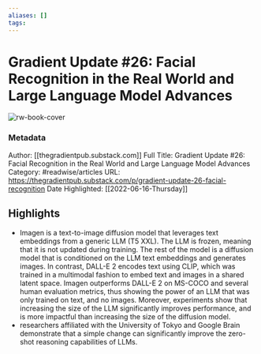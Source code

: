 ```yaml
---
aliases: []
tags:
---
```

# Gradient Update #26: Facial Recognition in the Real World and Large Language Model Advances

![rw-book-cover](https://readwise-assets.s3.amazonaws.com/static/images/article1.be68295a7e40.png)
### Metadata
Author: [[thegradientpub.substack.com]]
Full Title: Gradient Update #26: Facial Recognition in the Real World and Large Language Model Advances
Category: #readwise/articles
URL: https://thegradientpub.substack.com/p/gradient-update-26-facial-recognition
Date Highlighted: [[2022-06-16-Thursday]]

## Highlights
- Imagen is a text-to-image diffusion model that leverages text embeddings from a generic LLM (T5 XXL). The LLM is frozen, meaning that it is not updated during training. The rest of the model is a diffusion model that is conditioned on the LLM text embeddings and generates images. In contrast, DALL-E 2 encodes text using CLIP, which was trained in a multimodal fashion to embed text and images in a shared latent space. Imagen outperforms DALL-E 2 on MS-COCO and several human evaluation metrics, thus showing the power of an LLM that was only trained on text, and no images. Moreover, experiments show that increasing the size of the LLM significantly improves performance, and is more impactful than increasing the size of the diffusion model.
- researchers affiliated with the University of Tokyo and Google Brain demonstrate that a simple change can significantly improve the zero-shot reasoning capabilities of LLMs.
